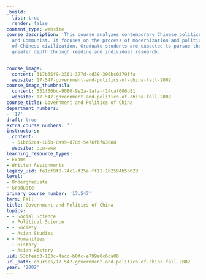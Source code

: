 ```yaml
---
_build:
  list: true
  render: false
content_type: website
course_description: 'This course analyzes contemporary Chinese politics, both pre-Communist
  and Communist. It focuses on the process of modernization and political development
  of Chinese civilization. Graduate students are expected to pursue the subject at
  greater depth through reading and individual research.

  '
course_image:
  content: 317b35f9-3361-377d-cd39-396bc0379ffa
  website: 17-547-government-and-politics-of-china-fall-2002
course_image_thumbnail:
  content: 531f50bc-9080-9e2a-1afa-f14caf606d81
  website: 17-547-government-and-politics-of-china-fall-2002
course_title: Government and Politics of China
department_numbers:
- '17'
draft: true
extra_course_numbers: ''
instructors:
  content:
  - 51bc62c4-185b-0a99-d78d-5476fbf63688
  website: ocw-www
learning_resource_types:
- Exams
- Written Assignments
legacy_uid: fa1cf9f0-74c1-f25a-ff12-1b2594b5b623
level:
- Undergraduate
- Graduate
primary_course_number: '17.547'
term: Fall
title: Government and Politics of China
topics:
- - Social Science
  - Political Science
- - Society
  - Asian Studies
- - Humanities
  - History
  - Asian History
uid: 53bfeab3-103c-4acc-b0fc-e799a0c6da00
url_path: courses/17-547-government-and-politics-of-china-fall-2002
year: '2002'
---
```

